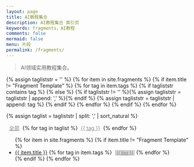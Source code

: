 ```yaml
---
layout: page
title: AI教程集合
description: AI教程集合 索引页
keywords: fragments，AI教程
comments: false
mermaid: false
menu: 片段
permalink: /fragments/
---
```


> AI领域实用教程集合。

{% assign tagliststr = '' %}
{% for item in site.fragments %}
{% if item.title != "Fragment Template" %}
  {% for tag in item.tags %}
    {% if tagliststr contains tag %}
    {% else %}
      {% if tagliststr != '' %}{% assign tagliststr = tagliststr | append: ',' %}{% endif %}
      {% assign tagliststr = tagliststr | append: tag %}
    {% endif %}
  {% endfor %}
{% endif %}
{% endfor %}

{% assign taglist = tagliststr | split: ',' | sort_natural %}

<a href="{{ site.url }}/fragments/" style="color:#888;display:inline-block;margin:0 8px;">全部</a>{% for tag in taglist %}<a href="{{ site.url }}/fragments/?tag={{ tag }}" style="color:#888;display:inline-block;margin:0 8px;">{{ tag }}</a>{% endfor %}

<ul class="listing">
{% for item in site.fragments %}
{% if item.title != "Fragment Template" %}
<li class="listing-item" tags="{% for tag in item.tags %}{{ tag }} {% endfor %}">
  <a href="{{ site.url }}{{ item.url }}">{{ item.title }}</a>
  {% for tag in item.tags %}
  <a style="font-size:12px;color:gray;font-style:italic;display:inline-block;margin:0 0 0 4px;padding:0 4px;background-color:lightgray;" href="{{ site.url }}/fragments/?tag={{ tag }}" title="{{ tag }}">{{ tag }}</a>
  {% endfor %}
</li>
{% endif %}
{% endfor %}
</ul>

<script>
jQuery(function() {
    function getUrlParam(name) {
        var reg = new RegExp("(^|&)" + name + "=([^&]*)(&|$)");
        var r = window.location.search.substr(1).match(reg);
        if (r != null) return r[2]; return null;
    }

    var tag = getUrlParam('tag');
    if (tag == undefined || tag === '') {
        return;
    }

    $(".listing-item").each(function() {
        if ($(this).attr('tags').indexOf(tag) < 0) {
            $(this).css('display', 'none');
        }
    });

});
</script>
